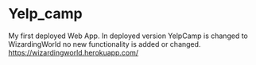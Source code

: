 # Yelp_camp
My first deployed Web App.
In deployed version YelpCamp is changed to WizardingWorld no new functionality is added or changed.
https://wizardingworld.herokuapp.com/
